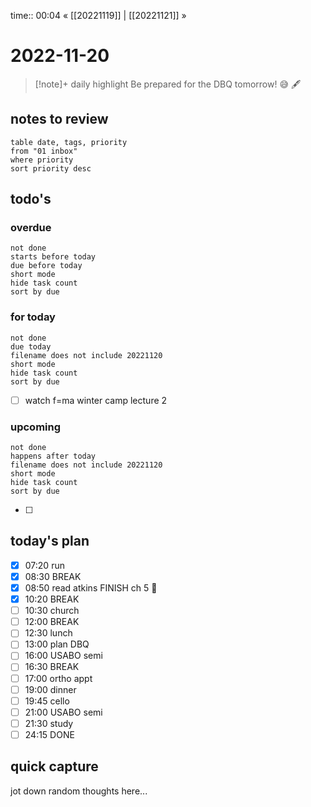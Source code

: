 time:: 00:04
« [[20221119]] | [[20221121]] »

# 2022-11-20

>[!note]+ daily highlight
>Be prepared for the DBQ tomorrow! 😅 🖋

## notes to review
```dataview
table date, tags, priority
from "01 inbox"
where priority
sort priority desc
```
## todo's
### overdue
```tasks
not done
starts before today
due before today
short mode
hide task count
sort by due
```
### for today
```tasks
not done
due today
filename does not include 20221120
short mode
hide task count
sort by due
```
- [ ] watch f=ma winter camp lecture 2
### upcoming
```tasks
not done
happens after today
filename does not include 20221120
short mode
hide task count
sort by due
```
- [ ] 
## today's plan
- [x] 07:20 run
- [x] 08:30 BREAK
- [x] 08:50 read atkins FINISH ch 5 🙏
- [x] 10:20 BREAK
- [ ] 10:30 church
- [ ] 12:00 BREAK
- [ ] 12:30 lunch
- [ ] 13:00 plan DBQ
- [ ] 16:00 USABO semi
- [ ] 16:30 BREAK
- [ ] 17:00 ortho appt
- [ ] 19:00 dinner
- [ ] 19:45 cello
- [ ] 21:00 USABO semi
- [ ] 21:30 study
- [ ] 24:15 DONE

## quick capture
jot down random thoughts here...